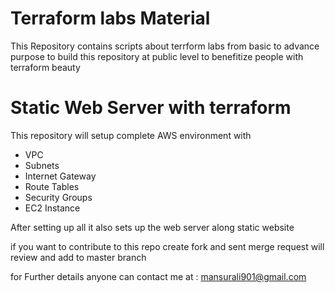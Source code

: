 # Terraform labs Material
This Repository contains scripts about terrform labs from basic to advance 
purpose to build this repository at public level to benefitize people with 
terraform beauty 
# Static Web Server with terraform
This repository will setup complete AWS environment with 
- VPC
- Subnets
- Internet Gateway
- Route Tables
- Security Groups 
- EC2 Instance 

After setting up all it also sets up the web server along static website 


if you want to contribute to this repo create fork and sent merge request 
 will review and add to master branch 

for Further details anyone can contact me at : mansurali901@gmail.com
